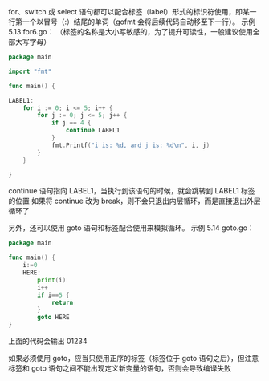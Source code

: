 for、switch 或 select 语句都可以配合标签（label）形式的标识符使用，即某一行第一个以冒号（:）结尾的单词（gofmt 会将后续代码自动移至下一行）。
示例 5.13 for6.go：
（标签的名称是大小写敏感的，为了提升可读性，一般建议使用全部大写字母）
```go
package main

import "fmt"

func main() {

LABEL1:
    for i := 0; i <= 5; i++ {
        for j := 0; j <= 5; j++ {
            if j == 4 {
                continue LABEL1
            }
            fmt.Printf("i is: %d, and j is: %d\n", i, j)
        }
    }

}
```
continue 语句指向 LABEL1，当执行到该语句的时候，就会跳转到 LABEL1 标签的位置
如果将 continue 改为 break，则不会只退出内层循环，而是直接退出外层循环了

另外，还可以使用 goto 语句和标签配合使用来模拟循环。
示例 5.14 goto.go：
```go
package main

func main() {
    i:=0
    HERE:
        print(i)
        i++
        if i==5 {
            return
        }
        goto HERE
}
```
上面的代码会输出 01234

如果必须使用 goto，应当只使用正序的标签（标签位于 goto 语句之后），但注意标签和 goto 语句之间不能出现定义新变量的语句，否则会导致编译失败